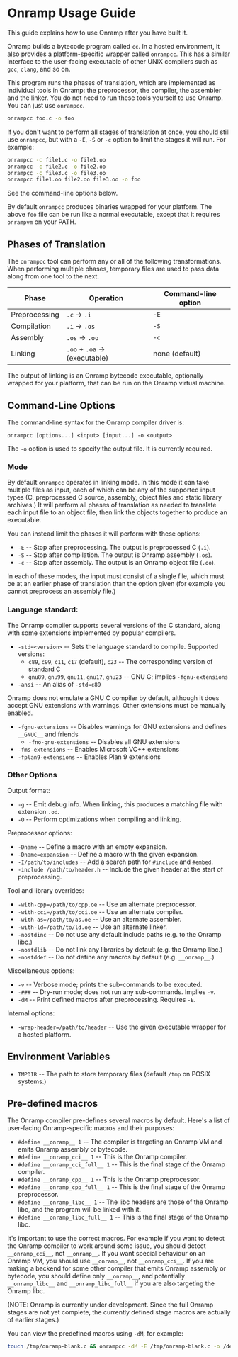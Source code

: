 # Onramp Usage Guide

This guide explains how to use Onramp after you have built it.

Onramp builds a bytecode program called `cc`. In a hosted environment, it also provides a platform-specific wrapper called `onrampcc`. This has a similar interface to the user-facing executable of other UNIX compilers such as `gcc`, `clang`, and so on.

This program runs the phases of translation, which are implemented as individual tools in Onramp: the preprocessor, the compiler, the assembler and the linker. You do not need to run these tools yourself to use Onramp. You can just use `onrampcc`.

```sh
onrampcc foo.c -o foo
```

If you don't want to perform all stages of translation at once, you should still use `onrampcc`, but with a `-E`, `-S` or `-c` option to limit the stages it will run. For example:

```sh
onrampcc -c file1.c -o file1.oo
onrampcc -c file2.c -o file2.oo
onrampcc -c file3.c -o file3.oo
onrampcc file1.oo file2.oo file3.oo -o foo
```

See the command-line options below.

By default `onrampcc` produces binaries wrapped for your platform. The above `foo` file can be run like a normal executable, except that it requires `onrampvm` on your PATH.



## Phases of Translation

The `onrampcc` tool can perform any or all of the following transformations. When performing multiple phases, temporary files are used to pass data along from one tool to the next.

| Phase         | Operation                     | Command-line option |
|---------------|-------------------------------|---------------------|
| Preprocessing | `.c` -> `.i`                  | `-E`                |
| Compilation   | `.i` -> `.os`                 | `-S`                |
| Assembly      | `.os` -> `.oo`                | `-c`                |
| Linking       | `.oo` + `.oa` -> (executable) | none (default)      |

The output of linking is an Onramp bytecode executable, optionally wrapped for your platform, that can be run on the Onramp virtual machine.



## Command-Line Options

The command-line syntax for the Onramp compiler driver is:

```
onrampcc [options...] <input> [input...] -o <output>
```

The `-o` option is used to specify the output file. It is currently required.


### Mode

By default `onrampcc` operates in linking mode. In this mode it can take multiple files as input, each of which can be any of the supported input types (C, preprocessed C source, assembly, object files and static library archives.) It will perform all phases of translation as needed to translate each input file to an object file, then link the objects together to produce an executable.

You can instead limit the phases it will perform with these options:

- `-E` -- Stop after preprocessing. The output is preprocessed C (`.i`).
- `-S` -- Stop after compilation. The output is Onramp assembly (`.os`).
- `-c` -- Stop after assembly. The output is an Onramp object file (`.oo`).

In each of these modes, the input must consist of a single file, which must be at an earlier phase of translation than the option given (for example you cannot preprocess an assembly file.)

### Language standard:

The Onramp compiler supports several versions of the C standard, along with some extensions implemented by popular compilers.

- `-std=<version>` -- Sets the language standard to compile. Supported versions:
    - `c89`, `c99`, `c11`, `c17` (default), `c23` -- The corresponding version of standard C
    - `gnu89`, `gnu99`, `gnu11`, `gnu17`, `gnu23` -- GNU C; implies `-fgnu-extensions`
- `-ansi` -- An alias of `-std=c89`

Onramp does not emulate a GNU C compiler by default, although it does accept GNU extensions with warnings. Other extensions must be manually enabled.

- `-fgnu-extensions` -- Disables warnings for GNU extensions and defines `__GNUC__` and friends
    - `-fno-gnu-extensions` -- Disables all GNU extensions
- `-fms-extensions` -- Enables Microsoft VC++ extensions
- `-fplan9-extensions` -- Enables Plan 9 extensions

### Other Options

Output format:

- `-g` -- Emit debug info. When linking, this produces a matching file with extension `.od`.
- `-O` -- Perform optimizations when compiling and linking.

Preprocessor options:

- `-Dname` -- Define a macro with an empty expansion.
- `-Dname=expansion` -- Define a macro with the given expansion.
- `-I/path/to/includes` -- Add a search path for `#include` and `#embed`.
- `-include /path/to/header.h` -- Include the given header at the start of preprocessing.

Tool and library overrides:

- `-with-cpp=/path/to/cpp.oe` -- Use an alternate preprocessor.
- `-with-cci=/path/to/cci.oe` -- Use an alternate compiler.
- `-with-as=/path/to/as.oe` -- Use an alternate assembler.
- `-with-ld=/path/to/ld.oe` -- Use an alternate linker.
- `-nostdinc` -- Do not use any default include paths (e.g. to the Onramp libc.)
- `-nostdlib` -- Do not link any libraries by default (e.g. the Onramp libc.)
- `-nostddef` -- Do not define any macros by default (e.g. `__onramp__`.)

Miscellaneous options:

- `-v` -- Verbose mode; prints the sub-commands to be executed.
- `-###` -- Dry-run mode; does not run any sub-commands. Implies `-v`.
- `-dM` -- Print defined macros after preprocessing. Requires `-E`.

Internal options:

- `-wrap-header=/path/to/header` -- Use the given executable wrapper for a hosted platform.



## Environment Variables

- `TMPDIR` -- The path to store temporary files (default `/tmp` on POSIX systems.)



## Pre-defined macros

The Onramp compiler pre-defines several macros by default. Here's a list of user-facing Onramp-specific macros and their purposes:

- `#define __onramp__ 1` -- The compiler is targeting an Onramp VM and emits Onramp assembly or bytecode.
- `#define __onramp_cci__ 1` -- This is the Onramp compiler.
- `#define __onramp_cci_full__ 1` -- This is the final stage of the Onramp compiler.
- `#define __onramp_cpp__ 1` -- This is the Onramp preprocessor.
- `#define __onramp_cpp_full__ 1` -- This is the final stage of the Onramp preprocessor.
- `#define __onramp_libc__ 1` -- The libc headers are those of the Onramp libc, and the program will be linked with it.
- `#define __onramp_libc_full__ 1` -- This is the final stage of the Onramp libc.

It's important to use the correct macros. For example if you want to detect the Onramp compiler to work around some issue, you should detect `__onramp_cci__`, not `__onramp__`. If you want special behaviour on an Onramp VM, you should use `__onramp__`, not `__onramp_cci__`. If you are making a backend for some other compiler that emits Onramp assembly or bytecode, you should define only `__onramp__`, and potentially `__onramp_libc__` and `__onramp_libc_full__` if you are also targeting the Onramp libc.

(NOTE: Onramp is currently under development. Since the full Onramp stages are not yet complete, the currently defined stage macros are actually of earlier stages.)

You can view the predefined macros using `-dM`, for example:

```sh
touch /tmp/onramp-blank.c && onrampcc -dM -E /tmp/onramp-blank.c -o /dev/null | sort
```
